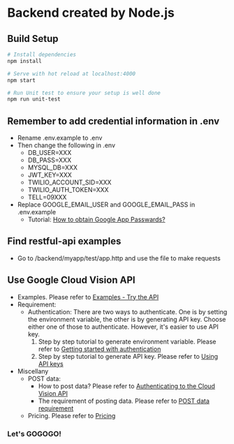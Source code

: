 # Backend created by Node.js

## Build Setup
```bash
# Install dependencies
npm install

# Serve with hot reload at localhost:4000
npm start

# Run Unit test to ensure your setup is well done
npm run unit-test
```
## Remember to add credential information in .env
- Rename .env.example to .env
- Then change the following in .env
    - DB_USER=XXX
    - DB_PASS=XXX
    - MYSQL_DB=XXX
    - JWT_KEY=XXX
    - TWILIO_ACCOUNT_SID=XXX
    - TWILIO_AUTH_TOKEN=XXX
    - TELL=09XXX
- Replace GOOGLE_EMAIL_USER and GOOGLE_EMAIL_PASS in .env.example
    - Tutorial: [How to obtain Google App Passwards?](https://lininu.blogspot.com/2017/09/NodeJSSendMailService.html)

## Find restful-api examples
- Go to /backend/myapp/test/app.http and use the file to make requests

## Use Google Cloud Vision API
- Examples. Please refer to [Examples - Try the API](https://cloud.google.com/vision/)
- Requirement:
    - Authentication: There are two ways to authenticate. One is by setting the environment variable, the other is by generating API key. Choose either one of those to authenticate. However, it's easier to use API key. 
        1. Step by step tutorial to generate environment variable. Please refer to [Getting started with authentication](https://cloud.google.com/docs/authentication/getting-started)
        2. Step by step tutorial to generate API key. Please refer to [Using API keys](https://cloud.google.com/docs/authentication/api-keys)
- Miscellany
    - POST data:
        - How to post data? Please refer to [Authenticating to the Cloud Vision API](https://cloud.google.com/vision/product-search/docs/auth)
        - The requirement of posting data. Please refer to [POST data requirement](https://cloud.google.com/vision/docs/request)
    - Pricing. Please refer to [Pricing](https://cloud.google.com/vision/pricing)
    


### Let's GOGOGO!
